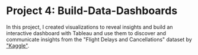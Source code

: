 # Project 4: Build-Data-Dashboards
In this project, I created visualizations to reveal insights and build an interactive dashboard with Tableau and use them to discover and communicate insights from the "Flight Delays and Cancellations" dataset by <a href="https://www.kaggle.com/usdot/flight-delays">"Kaggle"</a>.
